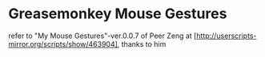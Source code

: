Greasemonkey Mouse Gestures
===
refer to "My Mouse Gestures"-ver.0.0.7 of Peer Zeng at [http://userscripts-mirror.org/scripts/show/463904], thanks to him